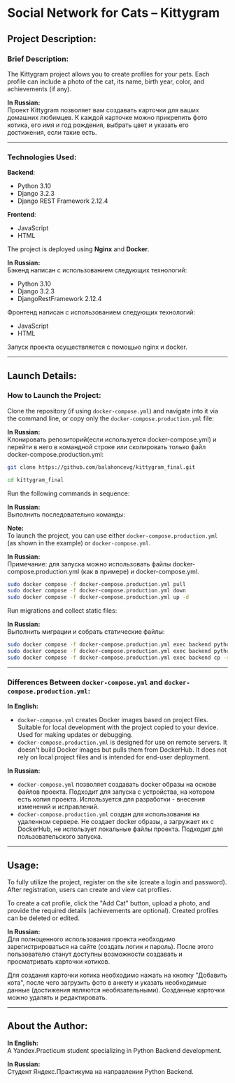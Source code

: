 # Social Network for Cats – Kittygram  

## Project Description:  

### Brief Description:  
The Kittygram project allows you to create profiles for your pets. Each profile can include a photo of the cat, its name, birth year, color, and achievements (if any).  

**In Russian:**  
Проект Kittygram позволяет вам создавать карточки для ваших домашних любимцев. К каждой карточке можно прикрепить фото котика, его имя и год рождения, выбрать цвет и указать его достижения, если такие есть.  

---

### Technologies Used:  

**Backend**:  
- Python 3.10  
- Django 3.2.3  
- Django REST Framework 2.12.4  

**Frontend**:  
- JavaScript  
- HTML  

The project is deployed using **Nginx** and **Docker**.  

**In Russian:**  
Бэкенд написан с использованием следующих технологий:  
- Python 3.10  
- Django 3.2.3  
- DjangoRestFramework 2.12.4  

Фронтенд написан с использованием следующих технологий:  
- JavaScript  
- HTML  

Запуск проекта осуществляется с помощью nginx и docker.  

---

## Launch Details:  

### How to Launch the Project:  

Clone the repository (if using `docker-compose.yml`) and navigate into it via the command line, or copy only the `docker-compose.production.yml` file:  

**In Russian:**  
Клонировать репозиторий(если используется docker-compose.yml) и перейти в него в командной строке или скопировать только файл docker-compose.production.yml:  

```bash  
git clone https://github.com/balahoncevg/kittygram_final.git  
```  

```bash  
cd kittygram_final  
```  

Run the following commands in sequence:  

**In Russian:**  
Выполнить последовательно команды:  

**Note:**  
To launch the project, you can use either `docker-compose.production.yml` (as shown in the example) or `docker-compose.yml`.  

**In Russian:**  
Примечание: для запуска можно использовать файлы docker-compose.production.yml (как в примере) и docker-compose.yml.  

```bash  
sudo docker compose -f docker-compose.production.yml pull  
sudo docker compose -f docker-compose.production.yml down  
sudo docker compose -f docker-compose.production.yml up -d  
```  

Run migrations and collect static files:  

**In Russian:**  
Выполнить миграции и собрать статические файлы:  

```bash  
sudo docker compose -f docker-compose.production.yml exec backend python manage.py migrate  
sudo docker compose -f docker-compose.production.yml exec backend python manage.py collectstatic  
sudo docker compose -f docker-compose.production.yml exec backend cp -r /app/static_backend/. /backend_static/static/  
```  

---

### Differences Between `docker-compose.yml` and `docker-compose.production.yml`:  

**In English:**  
- `docker-compose.yml` creates Docker images based on project files. Suitable for local development with the project copied to your device. Used for making updates or debugging.  
- `docker-compose.production.yml` is designed for use on remote servers. It doesn't build Docker images but pulls them from DockerHub. It does not rely on local project files and is intended for end-user deployment.  

**In Russian:**  
- `docker-compose.yml` позволяет создавать docker образы на основе файлов проекта. Подходит для запуска с устройства, на котором есть копия проекта. Используется для разработки - внесения изменений и исправлений.  
- `docker-compose.production.yml` создан для использования на удаленном сервере. Не создает docker образы, а загружает их с DockerHub, не использует локальные файлы проекта. Подходит для пользовательского запуска.  

---

## Usage:  

To fully utilize the project, register on the site (create a login and password). After registration, users can create and view cat profiles.  

To create a cat profile, click the "Add Cat" button, upload a photo, and provide the required details (achievements are optional). Created profiles can be deleted or edited.  

**In Russian:**  
Для полноценного использования проекта необходимо зарегистрироваться на сайте (создать логин и пароль). После этого пользователю станут доступны возможности создавать и просматривать карточки котиков.  

Для создания карточки котика необходимо нажать на кнопку "Добавить кота", после чего загрузить фото в анкету и указать необходимые данные (достижения являются необязательными). Созданные карточки можно удалять и редактировать.  

---

## About the Author:  

**In English:**  
A Yandex.Practicum student specializing in Python Backend development.  

**In Russian:**  
Студент Яндекс.Практикума на направлении Python Backend.  

